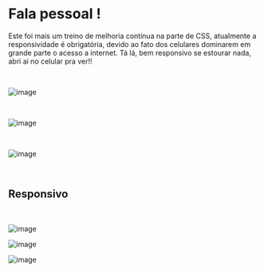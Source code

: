# Fala pessoal !
Este foi mais um treino de melhoria contínua na parte de CSS, atualmente a responsividade é obrigatória, devido ao fato dos celulares dominarem em grande parte o acesso a internet. Tá lá, bem responsivo se estourar nada, abri ai no celular pra ver!!


<br>

![image](https://github.com/MatheusNascimento99/Mobile-First/assets/139829100/3059b295-0645-46a1-8276-a97d5bf04f44)

<br>

![image](https://github.com/MatheusNascimento99/Mobile-First/assets/139829100/c420403c-61a6-41fc-a2c6-e1c133e262da)

<br>

![image](https://github.com/MatheusNascimento99/Mobile-First/assets/139829100/5de98cd4-8e9e-47d5-bffc-18fa9ee19314)

<br>

## Responsivo

<br>

![image](https://github.com/MatheusNascimento99/Mobile-First/assets/139829100/be98898d-0d99-4f8b-a8b9-372f70b99640)

![image](https://github.com/MatheusNascimento99/Mobile-First/assets/139829100/0f90b467-fd86-4376-af2d-b6c197f99df5)

![image](https://github.com/MatheusNascimento99/Mobile-First/assets/139829100/ff1f7cca-961c-4dde-9770-a97518c58257)





